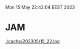 Mon 15 May 22:42:04 EEST 2023
# JAM
<a href='./cache/202305/15_22.log'>./cache/202305/15_22.log</a>
